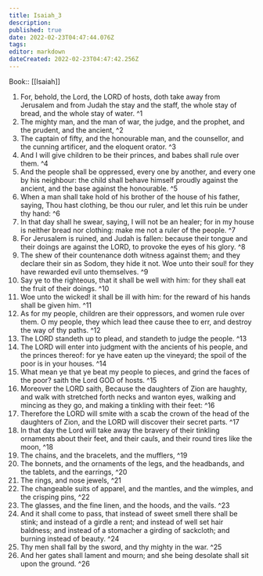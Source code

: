 ```yaml
---
title: Isaiah_3
description: 
published: true
date: 2022-02-23T04:47:44.076Z
tags: 
editor: markdown
dateCreated: 2022-02-23T04:47:42.256Z
---
```


 Book:: [[Isaiah]]
 1. For, behold, the Lord, the LORD of hosts, doth take away from Jerusalem and from Judah the stay and the staff, the whole stay of bread, and the whole stay of water. ^1
 2. The mighty man, and the man of war, the judge, and the prophet, and the prudent, and the ancient, ^2
 3. The captain of fifty, and the honourable man, and the counsellor, and the cunning artificer, and the eloquent orator. ^3
 4. And I will give children to be their princes, and babes shall rule over them. ^4
 5. And the people shall be oppressed, every one by another, and every one by his neighbour: the child shall behave himself proudly against the ancient, and the base against the honourable. ^5
 6. When a man shall take hold of his brother of the house of his father, saying, Thou hast clothing, be thou our ruler, and let this ruin be under thy hand: ^6
 7. In that day shall he swear, saying, I will not be an healer; for in my house is neither bread nor clothing: make me not a ruler of the people. ^7
 8. For Jerusalem is ruined, and Judah is fallen: because their tongue and their doings are against the LORD, to provoke the eyes of his glory. ^8
 9. The shew of their countenance doth witness against them; and they declare their sin as Sodom, they hide it not. Woe unto their soul! for they have rewarded evil unto themselves. ^9
 10. Say ye to the righteous, that it shall be well with him: for they shall eat the fruit of their doings. ^10
 11. Woe unto the wicked! it shall be ill with him: for the reward of his hands shall be given him. ^11
 12. As for my people, children are their oppressors, and women rule over them. O my people, they which lead thee cause thee to err, and destroy the way of thy paths. ^12
 13. The LORD standeth up to plead, and standeth to judge the people. ^13
 14. The LORD will enter into judgment with the ancients of his people, and the princes thereof: for ye have eaten up the vineyard; the spoil of the poor is in your houses. ^14
 15. What mean ye that ye beat my people to pieces, and grind the faces of the poor? saith the Lord GOD of hosts. ^15
 16. Moreover the LORD saith, Because the daughters of Zion are haughty, and walk with stretched forth necks and wanton eyes, walking and mincing as they go, and making a tinkling with their feet: ^16
 17. Therefore the LORD will smite with a scab the crown of the head of the daughters of Zion, and the LORD will discover their secret parts. ^17
 18. In that day the Lord will take away the bravery of their tinkling ornaments about their feet, and their cauls, and their round tires like the moon, ^18
 19. The chains, and the bracelets, and the mufflers, ^19
 20. The bonnets, and the ornaments of the legs, and the headbands, and the tablets, and the earrings, ^20
 21. The rings, and nose jewels, ^21
 22. The changeable suits of apparel, and the mantles, and the wimples, and the crisping pins, ^22
 23. The glasses, and the fine linen, and the hoods, and the vails. ^23
 24. And it shall come to pass, that instead of sweet smell there shall be stink; and instead of a girdle a rent; and instead of well set hair baldness; and instead of a stomacher a girding of sackcloth; and burning instead of beauty. ^24
 25. Thy men shall fall by the sword, and thy mighty in the war. ^25
 26. And her gates shall lament and mourn; and she being desolate shall sit upon the ground. ^26
